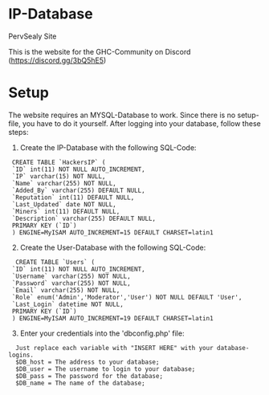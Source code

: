# IP-Database
PervSealy Site

This is the website for the GHC-Community on Discord (https://discord.gg/3bQ5hE5)

# Setup
The website requires an MYSQL-Database to work. Since there is no setup-file, you have to do it yourself.
After logging into your database, follow these steps:
1. Create the IP-Database with the following SQL-Code:
```
 CREATE TABLE `HackersIP` (
 `ID` int(11) NOT NULL AUTO_INCREMENT,
 `IP` varchar(15) NOT NULL,
 `Name` varchar(255) NOT NULL,
 `Added_By` varchar(255) DEFAULT NULL,
 `Reputation` int(11) DEFAULT NULL,
 `Last_Updated` date NOT NULL,
 `Miners` int(11) DEFAULT NULL,
 `Description` varchar(255) DEFAULT NULL,
 PRIMARY KEY (`ID`)
 ) ENGINE=MyISAM AUTO_INCREMENT=15 DEFAULT CHARSET=latin1
 ```

2. Create the User-Database with the following SQL-Code:
```
  CREATE TABLE `Users` (
 `ID` int(11) NOT NULL AUTO_INCREMENT,
 `Username` varchar(255) NOT NULL,
 `Password` varchar(255) NOT NULL,
 `Email` varchar(255) NOT NULL,
 `Role` enum('Admin','Moderator','User') NOT NULL DEFAULT 'User',
 `Last_Login` datetime NOT NULL,
 PRIMARY KEY (`ID`)
 ) ENGINE=MyISAM AUTO_INCREMENT=19 DEFAULT CHARSET=latin1
```
3. Enter your credentials into the 'dbconfig.php' file:
```
  Just replace each variable with "INSERT HERE" with your database-logins.
  $DB_host = The address to your database;
  $DB_user = The username to login to your database;
  $DB_pass = The password for the database;
  $DB_name = The name of the database;
  ```
